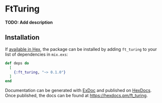# FtTuring

**TODO: Add description**

## Installation

If [available in Hex](https://hex.pm/docs/publish), the package can be installed
by adding `ft_turing` to your list of dependencies in `mix.exs`:

```elixir
def deps do
  [
    {:ft_turing, "~> 0.1.0"}
  ]
end
```

Documentation can be generated with [ExDoc](https://github.com/elixir-lang/ex_doc)
and published on [HexDocs](https://hexdocs.pm). Once published, the docs can
be found at <https://hexdocs.pm/ft_turing>.

